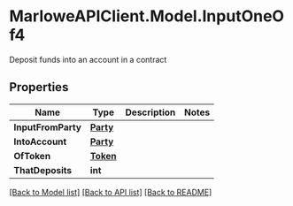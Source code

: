 # MarloweAPIClient.Model.InputOneOf4
Deposit funds into an account in a contract

## Properties

Name | Type | Description | Notes
------------ | ------------- | ------------- | -------------
**InputFromParty** | [**Party**](Party.md) |  | 
**IntoAccount** | [**Party**](Party.md) |  | 
**OfToken** | [**Token**](Token.md) |  | 
**ThatDeposits** | **int** |  | 

[[Back to Model list]](../README.md#documentation-for-models) [[Back to API list]](../README.md#documentation-for-api-endpoints) [[Back to README]](../README.md)

